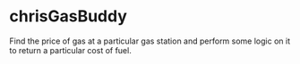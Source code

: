 # chrisGasBuddy

Find the price of gas at a particular gas station and perform some logic on it to return a particular cost of fuel.
